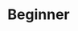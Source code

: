 ---
link: site.data.routes.club
image: /images/logos/aincu-coding-club-logo.png
title: Beginner
ages: 9-12
description: Computational Thinking, Block-Based Programming
languages: MIT Scratch
season: Spring and Fall
time: Tuesdays, 5-6:30pm
---